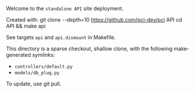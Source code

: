 Welcome to the `standalone API` site deployment.

Created with:
        git clone --depth=10 https://github.com/pci-dev/pci API
        cd API && make api

See targets `api` and `api.dismount` in Makefile.


This directory is a sparse checkout, shallow clone,
with the following make-generated symlinks:

- `controllers/default.py`
- `models/db_plug.py`


To update, use git pull.
